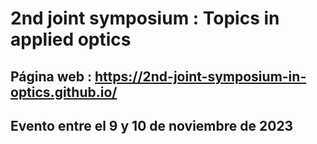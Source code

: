 # 2nd joint symposium : Topics in applied optics
## Página web : https://2nd-joint-symposium-in-optics.github.io/
## Evento entre el 9 y 10 de noviembre de 2023
